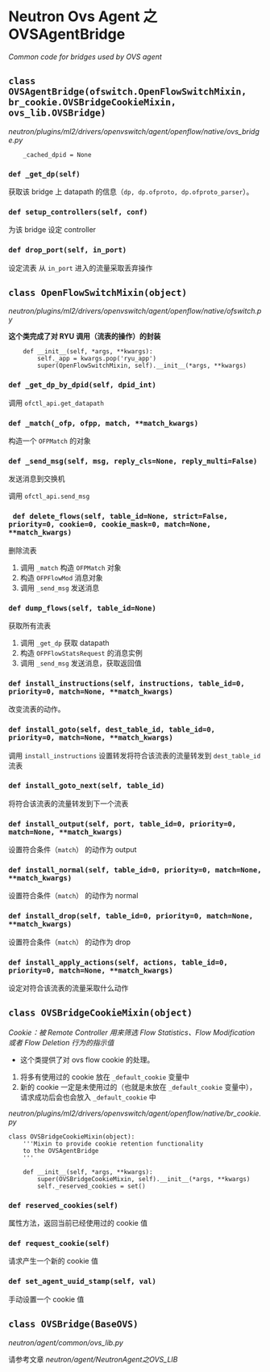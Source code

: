 # Neutron Ovs Agent 之 OVSAgentBridge

*Common code for bridges used by OVS agent*

## `class OVSAgentBridge(ofswitch.OpenFlowSwitchMixin, br_cookie.OVSBridgeCookieMixin, ovs_lib.OVSBridge)`

*neutron/plugins/ml2/drivers/openvswitch/agent/openflow/native/ovs_bridge.py*

```
    _cached_dpid = None
```

### `def _get_dp(self)`

获取该 bridge 上 datapath 的信息（`dp, dp.ofproto, dp.ofproto_parser`）。

### `def setup_controllers(self, conf)`

为该 bridge 设定 controller

### `def drop_port(self, in_port)`

设定流表 从 `in_port` 进入的流量采取丢弃操作

## `class OpenFlowSwitchMixin(object)`

*neutron/plugins/ml2/drivers/openvswitch/agent/openflow/native/ofswitch.py*

**这个类完成了对 RYU 调用（流表的操作）的封装**

```
    def __init__(self, *args, **kwargs):
        self._app = kwargs.pop('ryu_app')
        super(OpenFlowSwitchMixin, self).__init__(*args, **kwargs)
```

### `def _get_dp_by_dpid(self, dpid_int)`

调用 `ofctl_api.get_datapath`

### `def _match(_ofp, ofpp, match, **match_kwargs)`

构造一个 `OFPMatch` 的对象

### `def _send_msg(self, msg, reply_cls=None, reply_multi=False)`

发送消息到交换机

调用 `ofctl_api.send_msg`

### ` def delete_flows(self, table_id=None, strict=False, priority=0, cookie=0, cookie_mask=0, match=None, **match_kwargs)`

删除流表

1. 调用 `_match` 构造 `OFPMatch` 对象
2. 构造 `OFPFlowMod` 消息对象
3. 调用 `_send_msg` 发送消息

### `def dump_flows(self, table_id=None)`

获取所有流表

1. 调用 `_get_dp` 获取 datapath
2. 构造 `OFPFlowStatsRequest` 的消息实例
3. 调用 `_send_msg` 发送消息，获取返回值

### `def install_instructions(self, instructions, table_id=0, priority=0, match=None, **match_kwargs)`

改变流表的动作。

### `def install_goto(self, dest_table_id, table_id=0, priority=0, match=None, **match_kwargs)`

调用 `install_instructions` 设置转发将符合该流表的流量转发到 `dest_table_id` 流表

### `def install_goto_next(self, table_id)`

将符合该流表的流量转发到下一个流表

### `def install_output(self, port, table_id=0, priority=0, match=None, **match_kwargs)`

设置符合条件（`match`） 的动作为 output

### `def install_normal(self, table_id=0, priority=0, match=None, **match_kwargs)`

设置符合条件（`match`） 的动作为 normal

### `def install_drop(self, table_id=0, priority=0, match=None, **match_kwargs)`

设置符合条件（`match`） 的动作为 drop

### `def install_apply_actions(self, actions, table_id=0, priority=0, match=None, **match_kwargs)`

设定对符合该流表的流量采取什么动作

## `class OVSBridgeCookieMixin(object)`

*Cookie：被 Remote Controller 用来筛选 Flow Statistics、Flow Modification 或者 Flow Deletion 行为的指示值*

* 这个类提供了对 ovs flow cookie 的处理。
 1. 将多有使用过的 cookie 放在 `_default_cookie` 变量中
 2. 新的 cookie 一定是未使用过的（也就是未放在 `_default_cookie` 变量中），请求成功后会也会放入 `_default_cookie` 中 

*neutron/plugins/ml2/drivers/openvswitch/agent/openflow/native/br_cookie.py*

```
class OVSBridgeCookieMixin(object):
    '''Mixin to provide cookie retention functionality
    to the OVSAgentBridge
    '''

    def __init__(self, *args, **kwargs):
        super(OVSBridgeCookieMixin, self).__init__(*args, **kwargs)
        self._reserved_cookies = set()
```

### `def reserved_cookies(self)`

属性方法，返回当前已经使用过的 cookie 值

### `def request_cookie(self)`

请求产生一个新的 cookie 值

### `def set_agent_uuid_stamp(self, val)`

手动设置一个 cookie 值

## `class OVSBridge(BaseOVS)`

*neutron/agent/common/ovs_lib.py*

请参考文章 *neutron/agent/NeutronAgent之OVS_LIB*
